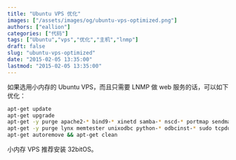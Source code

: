 ```yaml
---
title: "Ubuntu VPS 优化"
images: ["/assets/images/og/ubuntu-vps-optimized.png"]
authors: ["eallion"]
categories: ["代码"]
tags: ["Ubuntu","vps","优化","主机","lnmp"]
draft: false
slug: "ubuntu-vps-optimized"
date: "2015-02-05 13:35:00"
lastmod: "2015-02-05 13:35:00"
---
```


如果选用小内存的 Ubuntu VPS，而且只需要 LNMP 做 web 服务的话，可以如下优化：

```bash
apt-get update 
apt-get upgrade 
apt-get -y purge apache2-* bind9-* xinetd samba-* nscd-* portmap sendmail-* sasl2-bin 
apt-get -y purge lynx memtester unixodbc python-* odbcinst-* sudo tcpdump ttf-*
apt-get autoremove && apt-get clean
```

小内存 VPS 推荐安装 32bitOS。
